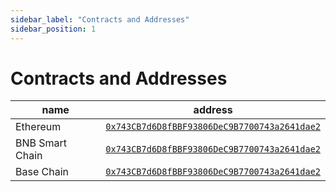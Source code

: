 ```yaml
---
sidebar_label: "Contracts and Addresses"
sidebar_position: 1
---
```

# Contracts and Addresses

| name           |  address                                      |
|------------------|-----------------------------------------------|
| Ethereum         | [`0x743CB7d6D8fBBF93806DeC9B7700743a2641dae2`](https://bscscan.com/address/0x743CB7d6D8fBBF93806DeC9B7700743a2641dae2)  |
| BNB Smart Chain  | [`0x743CB7d6D8fBBF93806DeC9B7700743a2641dae2`](https://etherscan.io/address/0x743CB7d6D8fBBF93806DeC9B7700743a2641dae2)  |
| Base Chain       | [`0x743CB7d6D8fBBF93806DeC9B7700743a2641dae2`](https://basescan.org/address/0x743CB7d6D8fBBF93806DeC9B7700743a2641dae2) |






